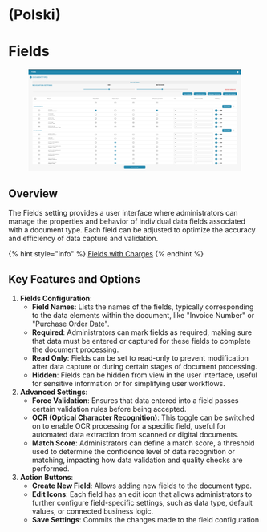 
# (Polski)

# Fields

<figure><img src="../../../../../.gitbook/assets/Bildschirmfoto 2024-05-08 um 09.02.31.png" alt=""><figcaption></figcaption></figure>

## Overview

The Fields setting provides a user interface where administrators can manage the properties and behavior of individual data fields associated with a document type. Each field can be adjusted to optimize the accuracy and efficiency of data capture and validation.

{% hint style="info" %}
[Fields with Charges](new-fields-with-charges.md)
{% endhint %}

## Key Features and Options

1. **Fields Configuration**:
   * **Field Names**: Lists the names of the fields, typically corresponding to the data elements within the document, like "Invoice Number" or "Purchase Order Date".
   * **Required**: Administrators can mark fields as required, making sure that data must be entered or captured for these fields to complete the document processing.
   * **Read Only**: Fields can be set to read-only to prevent modification after data capture or during certain stages of document processing.
   * **Hidden**: Fields can be hidden from view in the user interface, useful for sensitive information or for simplifying user workflows.
2. **Advanced Settings**:
   * **Force Validation**: Ensures that data entered into a field passes certain validation rules before being accepted.
   * **OCR (Optical Character Recognition)**: This toggle can be switched on to enable OCR processing for a specific field, useful for automated data extraction from scanned or digital documents.
   * **Match Score**: Administrators can define a match score, a threshold used to determine the confidence level of data recognition or matching, impacting how data validation and quality checks are performed.
3. **Action Buttons**:
   * **Create New Field**: Allows adding new fields to the document type.
   * **Edit Icons**: Each field has an edit icon that allows administrators to further configure field-specific settings, such as data type, default values, or connected business logic.
   * **Save Settings**: Commits the changes made to the field configuration
